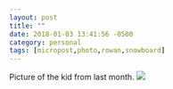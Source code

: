 ```yaml
---
layout: post
title: ""
date: 2018-01-03 13:41:56 -0500
category: personal
tags: [micropost,photo,rowan,snowboard]
---
```


Picture of the kid from last month. ![](https://thecave-com.s3.amazonaws.com/Photo-2018-01-03-13-40-8niSf6M1Sv5IGARRdLwV.jpg)

